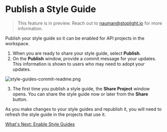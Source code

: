 # Publish a Style Guide

<!-- theme: info -->
<!--Shared style guides are available on the **Professional** and **Enterprise** plans.--> 

> This feature is in preview. Reach out to nauman@stoplight.io for more information.

Publish your style guide so it can be enabled for API projects in the workspace.

1. When you are ready to share your style guide, select **Publish**.
2. On the **Publish** window, provide a commit message for your updates. This information is shown to users who may need to adopt your updates.

![style-guides-commit-readme.png](https://stoplight.io/api/v1/projects/cHJqOjI/images/zhVo8UAEDo4)

3. The first time you publish a style guide, the **Share Project** window opens. You can share the style guide now or later from the **Share** button.

As you make changes to your style guides and republish it, you will need to refresh the style guide in the projects that use it.

[What's Next: Enable Style Guides](d-enable-style-guide.md)